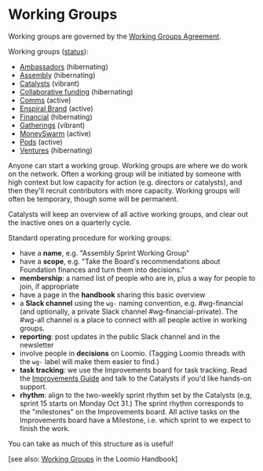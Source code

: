 # Working Groups

Working groups are governed by the [Working Groups Agreement](../agreements/working\_groups.md).

Working groups ([status](https://docs.google.com/document/d/1RQrZE\_9iw0ewIj7UCvC7SBLCziYwfi13vM5FbRDBCx4/edit?usp=sharing)):

* [Ambassadors](ambassadors.md) (hibernating)
* [Assembly](assembly.md) (hibernating)
* [Catalysts](./) (vibrant)
* [Collaborative funding](broken-reference) (hibernating)
* [Comms](comms.md) (active)
* [Enspiral Brand](brand\_working\_group.md) (active)
* [Financial](broken-reference) (hibernating)
* [Gatherings](gatherings.md) (vibrant)
* [MoneySwarm](external-funding.md) (active)
* [Pods](pods.md) (active)
* [Ventures](ventures.md) (hibernating)

Anyone can start a working group. Working groups are where we do work on the network. Often a working group will be initiated by someone with high context but low capacity for action (e.g. directors or catalysts), and then they'll recruit contributors with more capacity. Working groups will often be temporary, though some will be permanent.

Catalysts will keep an overview of all active working groups, and clear out the inactive ones on a quarterly cycle.

Standard operating procedure for working groups:

* have a **name**, e.g. "Assembly Sprint Working Group"
* have a **scope**, e.g. "Take the Board's recommendations about Foundation finances and turn them into decisions."
* **membership**: a named list of people who are in, plus a way for people to join, if appropriate
* have a page in the **handbook** sharing this basic overview
* a **Slack channel** using the `wg-` naming convention, e.g. #wg-financial (and optionally, a private Slack channel #wg-financial-private). The #wg-all channel is a place to connect with all people active in working groups.
* **reporting**: post updates in the public Slack channel and in the newsletter
* involve people in **decisions** on Loomio. (Tagging Loomio threads with the `wg-` label will make them easier to find.)
* **task tracking**: we use the Improvements board for task tracking. Read the [Improvements Guide](../guides/improvements.md) and talk to the Catalysts if you'd like hands-on support.
* **rhythm**: align to the two-weekly sprint rhythm set by the Catalysts (e.g, sprint 15 starts on Monday Oct 31.) The sprint rhythm corresponds to the "milestones" on the Improvements board. All active tasks on the Improvements board have a Milestone, i.e. which sprint to we expect to finish the work.&#x20;

You can take as much of this structure as is useful!

\[see also: [Working Groups](https://loomio.coop/working\_groups.html) in the Loomio Handbook]
